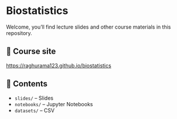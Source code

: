 # Biostatistics

Welcome, you’ll find lecture slides and other course materials in this repository.

## 🔗 Course site

https://raghurama123.github.io/biostatistics

## 📁 Contents

- `slides/` – Slides
- `notebooks/` – Jupyter Notebooks
- `datasets/` – CSV
